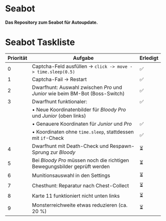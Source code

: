 # Seabot
**Das Repository zum Seabot für Autoupdate.**

# Seabot Taskliste

| Priorität | Aufgabe                                                                                   | Erledigt |
|-----------|--------------------------------------------------------------------------------------------|----------|
| 0         | Captcha-Feld ausfüllen → `click -> move -> time.sleep(0.5)`                               | ✅       |
| 1         | Captcha-Fail → Restart                                                                     | ✅       |
| 2         | Dwarfhunt: Auswahl zwischen *Pro* und *Junior* wie beim BM-Bot (Boss-Switch)              | ✅       |
| 3         | Dwarfhunt funktionaler:                                                                    | ✅       |
|           | • Neue Koordinatenbilder für *Bloody Pro* und *Junior* (oben links)                        |          |
|           | • Genauere Koordinaten für *Junior* und *Pro*                                              | ✅       |
|           | • Koordinaten ohne `time.sleep`, stattdessen mit `if`-Check                                | ✅       |
| 4         | Dwarfhunt mit Death-Check und Respawn-Sprung zur *Bloody*                                 | ⏳       |
| 5         | Bei *Bloody Pro* müssen noch die richtigen Bewegungsbilder geprüft werden                 | ⏳       |
| 6         | Munitionsauswahl in den Settings                                                           | ⏳       |
| 7         | Chesthunt: Reparatur nach Chest-Collect                                                    | ⏳       |
| 8         | Karte 11 funktioniert nicht unten links                                                    | ⏳       |
| 9         | Monsterreichweite etwas reduzieren (ca. 20 %)                                              | ⏳       |

